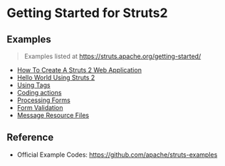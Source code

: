 # Getting Started for Struts2

## Examples

> Examples listed at https://struts.apache.org/getting-started/ 

* [How To Create A Struts 2 Web Application](/basic-struts)
* [Hello World Using Struts 2](/hello-world)
* [Using Tags](/using-tags)
* [Coding actions](/coding-actions)
* [Processing Forms](/processing-forms)
* [Form Validation](/form-validation)
* [Message Resource Files](/message-resource-files)

## Reference

* Official Example Codes: https://github.com/apache/struts-examples
